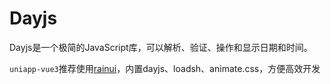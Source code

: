 # Dayjs

  Dayjs是一个极简的JavaScript库，可以解析、验证、操作和显示日期和时间。

`uniapp-vue3`推荐使用[rainui](https://ext.dcloud.net.cn/plugin?id=19701)，内置dayjs、loadsh、animate.css，方便高效开发





